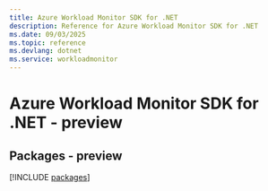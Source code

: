 ```yaml
---
title: Azure Workload Monitor SDK for .NET
description: Reference for Azure Workload Monitor SDK for .NET
ms.date: 09/03/2025
ms.topic: reference
ms.devlang: dotnet
ms.service: workloadmonitor
---
```

# Azure Workload Monitor SDK for .NET - preview
## Packages - preview
[!INCLUDE [packages](workload-monitor-index.md)]